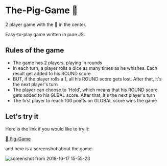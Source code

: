 # The-Pig-Game :pig:

2 player game with the :game_die: in the center.

Easy-to-play game written in pure JS.

## Rules of the game

- The game has 2 players, playing in rounds
- In each turn, a player rolls a dice as many times as he whishes. Each result get added to his ROUND score
- BUT, if the player rolls a 1, all his ROUND score gets lost. After that, it's the next player's turn
- The player can choose to 'Hold', which means that his ROUND score gets added to his GLBAL score. After that, it's the next player's turn
- The first player to reach 100 points on GLOBAL score wins the game

## Let's try it

Here is the link if you would like to try it:

[:game_die: Pig-Game](https://agnes-kabaly.github.io/Pig-Game/)


and here is a screenshot about the game:

![screenshot from 2018-10-17 15-55-23](https://user-images.githubusercontent.com/23173009/47093977-95e3e500-d22a-11e8-9373-e6f91f517a6c.png)
